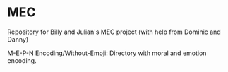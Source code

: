 # MEC

Repository for Billy and Julian's MEC project (with help from Dominic and Danny)

M-E-P-N Encoding/Without-Emoji: Directory with moral and emotion encoding. 



